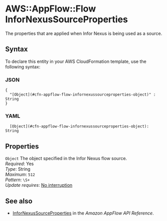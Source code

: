 # AWS::AppFlow::Flow InforNexusSourceProperties<a name="aws-properties-appflow-flow-infornexussourceproperties"></a>

 The properties that are applied when Infor Nexus is being used as a source\. 

## Syntax<a name="aws-properties-appflow-flow-infornexussourceproperties-syntax"></a>

To declare this entity in your AWS CloudFormation template, use the following syntax:

### JSON<a name="aws-properties-appflow-flow-infornexussourceproperties-syntax.json"></a>

```
{
  "[Object](#cfn-appflow-flow-infornexussourceproperties-object)" : String
}
```

### YAML<a name="aws-properties-appflow-flow-infornexussourceproperties-syntax.yaml"></a>

```
  [Object](#cfn-appflow-flow-infornexussourceproperties-object): String
```

## Properties<a name="aws-properties-appflow-flow-infornexussourceproperties-properties"></a>

`Object`  <a name="cfn-appflow-flow-infornexussourceproperties-object"></a>
 The object specified in the Infor Nexus flow source\.   
*Required*: Yes  
*Type*: String  
*Maximum*: `512`  
*Pattern*: `\S+`  
*Update requires*: [No interruption](https://docs.aws.amazon.com/AWSCloudFormation/latest/UserGuide/using-cfn-updating-stacks-update-behaviors.html#update-no-interrupt)

## See also<a name="aws-properties-appflow-flow-infornexussourceproperties--seealso"></a>
+ [InforNexusSourceProperties](https://docs.aws.amazon.com/appflow/1.0/APIReference/API_InforNexusSourceProperties.html) in the *Amazon AppFlow API Reference*\.